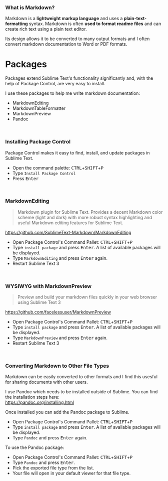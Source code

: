
### What is Markdown?
Markdown is a **lightweight markup language** and uses a **plain-text-formatting** syntax. Markdown is often **used to format readme files** and can create rich text using a plain text editor. <br/>  

Its design allows it to be converted to many output formats and I often convert markdown documentation to Word or PDF formats.
<br/>  

# Packages
Packages extend Sublime Text's functionality significantly and, with the help of Package Control, are very easy to install.
<br/>  

I use these packages to help me write markdown documentation:
- MarkdownEditing
- MarkdownTableFormatter
- MarkdownPreview
- Pandoc

<br>

### Installing Package Control
Package Control makes it easy to find, install, and update packages in Sublime Text.

- Open the command palette: <kbd>CTRL</kbd>+<kbd>SHIFT</kbd>+<kbd>P</kbd> 
- Type ```Install Package Control```
- Press <kbd>Enter</kbd>  
<br/>  

### MarkdownEditing
> Markdown plugin for Sublime Text. Provides a decent Markdown color scheme (light and dark) with more robust syntax highlighting and useful Markdown editing features for Sublime Text.  

https://github.com/SublimeText-Markdown/MarkdownEditing

- Open Package Control's Command Pallet: <kbd>CTRL</kbd>+<kbd>SHIFT</kbd>+<kbd>P</kbd> 
- Type ```install package``` and press <kbd>Enter</kbd>.  A list of available packages will be displayed.
- Type ```MarkdownEditing``` and press <kbd>Enter</kbd> again.
- Restart Sublime Text 3
<br/>

### WYSIWYG with MarkdownPreview
> Preview and build your markdown files quickly in your web browser using Sublime Text 3

https://github.com/facelessuser/MarkdownPreview

- Open Package Control's Command Pallet: <kbd>CTRL</kbd>+<kbd>SHIFT</kbd>+<kbd>P</kbd> 
- Type ```install package``` and press <kbd>Enter</kbd>.  A list of available packages will be displayed.
- Type ```MarkdownPreview``` and press <kbd>Enter</kbd> again.
- Restart Sublime Text 3

<br/>  

### Converting Markdown to Other File Types
Markdown can be easily converted to other formats and I find this usesful for sharing documents with other users.

I use Pandoc which needs to be installed outside of Sublime. You can find the installation steps here: <br> https://pandoc.org/installing.html

Once installed you can add the Pandoc package to Sublime.

- Open Package Control's Command Pallet: <kbd>CTRL</kbd>+<kbd>SHIFT</kbd>+<kbd>P</kbd> 
- Type ```install package``` and press <kbd>Enter</kbd>.  A list of available packages will be displayed.
- Type ```Pandoc``` and press <kbd>Enter</kbd> again.

To use the Pandoc package:
- Open Package Control's Command Pallet: <kbd>CTRL</kbd>+<kbd>SHIFT</kbd>+<kbd>P</kbd> 
- Type ```Pandoc``` and press <kbd>Enter</kbd>. 
- Pick the exported file type from the list.
- Your file will open in your default viewer for that file type.

